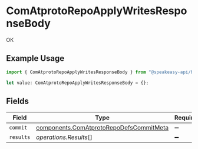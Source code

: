 # ComAtprotoRepoApplyWritesResponseBody

OK

## Example Usage

```typescript
import { ComAtprotoRepoApplyWritesResponseBody } from "@speakeasy-api/bluesky/models/operations";

let value: ComAtprotoRepoApplyWritesResponseBody = {};
```

## Fields

| Field                                                                                              | Type                                                                                               | Required                                                                                           | Description                                                                                        |
| -------------------------------------------------------------------------------------------------- | -------------------------------------------------------------------------------------------------- | -------------------------------------------------------------------------------------------------- | -------------------------------------------------------------------------------------------------- |
| `commit`                                                                                           | [components.ComAtprotoRepoDefsCommitMeta](../../models/components/comatprotorepodefscommitmeta.md) | :heavy_minus_sign:                                                                                 | N/A                                                                                                |
| `results`                                                                                          | *operations.Results*[]                                                                             | :heavy_minus_sign:                                                                                 | N/A                                                                                                |